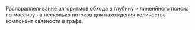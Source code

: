 Распараллеливание алгоритмов обхода в глубину и линенйного поиска по массиву на несколько потоков для нахождения количества компонент связности в графе.
